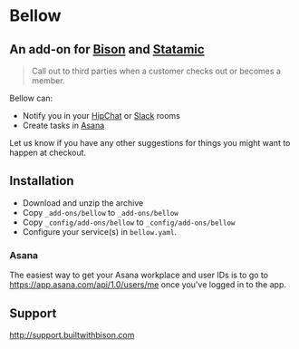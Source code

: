 # Bellow
## An add-on for [Bison](https://builtwithbison.com) and [Statamic](http://statamic.com)

> Call out to third parties when a customer checks out or becomes a member.

Bellow can:
* Notify you in your [HipChat](https://www.hipchat.com/) or [Slack](https://slack.com/) rooms
* Create tasks in [Asana](https://asana.com/)

Let us know if you have any other suggestions for things you might want to happen at checkout.

## Installation

* Download and unzip the archive
* Copy `_add-ons/bellow` to `_add-ons/bellow`
* Copy `_config/add-ons/bellow` to `_config/add-ons/bellow`
* Configure your service(s) in `bellow.yaml`.

### Asana
The easiest way to get your Asana workplace and user IDs is to go to https://app.asana.com/api/1.0/users/me once you've logged in to the app.

## Support

http://support.builtwithbison.com